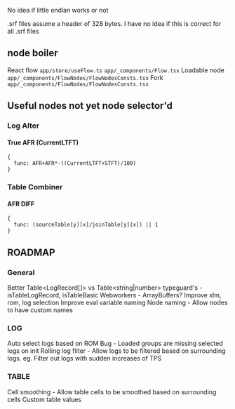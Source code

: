 No idea if little endian works or not

.srf files assume a header of 328 bytes. I have no idea if this is correct for all .srf files

## node boiler

React flow
`app/store/useFlow.ts`
`app/_components/Flow.tsx`
Loadable node
`app/_components/FlowNodes/FlowNodesConsts.tsx`
Fork
`app/_components/FlowNodes/FlowNodesConsts.tsx`

## Useful nodes not yet node selector'd

### Log Alter

#### True AFR (CurrentLTFT)

```
{
  func: AFR+AFR*-((CurrentLTFT+STFT)/100)
}
```

### Table Combiner

#### AFR DIFF

```
{
  func: (sourceTable[y][x]/joinTable[y][x]) || 1
}
```

## ROADMAP

### General

Better Table<LogRecord[]> vs Table<string|number> typeguard's - isTableLogRecord, isTableBasic
Webworkers - ArrayBuffers?
Improve xlm, rom, log selection
Improve eval variable naming
Node naming - Allow nodes to have custom names

### LOG

Auto select logs based on ROM
Bug - Loaded groups are missing selected logs on init
Rolling log filter - Allow logs to be filtered based on surrounding logs. eg. Filter out logs with sudden increases of TPS

### TABLE

Cell smoothing - Allow table cells to be smoothed based on surrounding cells
Custom table values
